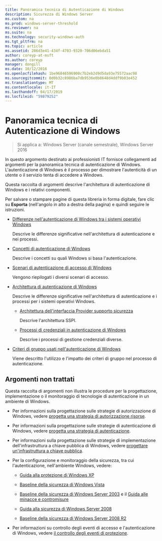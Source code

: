 ```yaml
---
title: Panoramica tecnica di Autenticazione di Windows
description: Sicurezza di Windows Server
ms.custom: na
ms.prod: windows-server-threshold
ms.reviewer: na
ms.suite: na
ms.technology: security-windows-auth
ms.tgt_pltfrm: na
ms.topic: article
ms.assetid: 286d3e41-434f-4703-9320-706d06ebda51
author: coreyp-at-msft
ms.author: coreyp
manager: dongill
ms.date: 10/12/2016
ms.openlocfilehash: 1be96846596900c7b2eb2d9d5da93e75572aac98
ms.sourcegitcommit: 0d0b32c8986ba7db9536e0b8648d4ddf9b03e452
ms.translationtype: MT
ms.contentlocale: it-IT
ms.lasthandoff: 04/17/2019
ms.locfileid: "59879252"
---
```

# <a name="windows-authentication-technical-overview"></a>Panoramica tecnica di Autenticazione di Windows

>Si applica a: Windows Server (canale semestrale), Windows Server 2016

In questo argomento destinato ai professionisti IT fornisce collegamenti ad argomenti per la panoramica tecnica di autenticazione di Windows. L'autenticazione di Windows è il processo per dimostrare l'autenticità di un utente o il servizio tenta di accedere a Windows.

Questa raccolta di argomenti descrive l'architettura di autenticazione di Windows e i relativi componenti.

Per salvare o stampare pagine di questa libreria in forma digitale, fare clic su **Esporta** (nell'angolo in alto a destra della pagina) e quindi seguire le istruzioni.

-   [Differenze nell'autenticazione di Windows tra i sistemi operativi Windows](https://technet.microsoft.com/library/dn169017.aspx)

    Descrive le differenze significative nell'architettura di autenticazione e nei processi.

-   [Concetti di autenticazione di Windows](https://technet.microsoft.com/library/dn169018.aspx)

    Descrive i concetti su quali Windows si basa l'autenticazione.

-   [Scenari di autenticazione di accesso di Windows](https://technet.microsoft.com/library/dn169020.aspx)

    Vengono riepilogati i diversi scenari di accesso.

-   [Architettura di autenticazione di Windows](https://technet.microsoft.com/library/dn169024.aspx)

    Descrive le differenze significative nell'architettura di autenticazione e i processi per i sistemi operativi Windows.

    -   [Architettura dell'interfaccia Provider supporto sicurezza](https://technet.microsoft.com/library/dn169026.aspx)

        Descrive l'architettura SSPI.

    -   [Processi di credenziali in autenticazione di Windows](https://technet.microsoft.com/library/dn169014.aspx)

        Descrive i processi di gestione credenziali diverse.

-   [Criteri di gruppo usati nell'autenticazione di Windows](https://technet.microsoft.com/library/dn169021.aspx)

    Viene descritto l'utilizzo e l'impatto dei criteri di gruppo nel processo di autenticazione.

## <a name="what-is-not-covered"></a>Argomenti non trattati
Questa raccolta di argomenti non illustra le procedure per la progettazione, implementazione o il monitoraggio di tecnologie di autenticazione in un ambiente di Windows.

-   Per informazioni sulla progettazione sulle strategie di autorizzazione di Windows, vedere [progetta una strategia di autorizzazione risorse](https://technet.microsoft.com/library/cc783368.aspx).

-   Per informazioni sulla progettazione sulle strategie di autenticazione di Windows, vedere [progetta una strategia di autenticazione](https://technet.microsoft.com/library/cc758124.aspx).

-   Per informazioni sulla progettazione sulle strategie di implementazione dell'infrastruttura a chiave pubblica di Windows, vedere [progettare un'infrastruttura a chiave pubblica](https://technet.microsoft.com/library/cc773138.aspx).

-   Per la configurazione e monitoraggio della sicurezza, tra cui l'autenticazione, nell'ambiente Windows, vedere:

    -   [Guida alla protezione di Windows XP](https://www.microsoft.com/download/details.aspx?id=962)

    -   [Baseline della sicurezza di Windows Vista](https://technet.microsoft.com/library/dd450978.aspx)

    -   [Baseline della sicurezza di Windows Server 2003](https://technet.microsoft.com/library/cc163140.aspx) e il [Guida alle minacce e contromisure](https://technet.microsoft.com/library/dd162275.aspx)

    -   [Guida alla sicurezza di Windows Server 2008](https://www.microsoft.com/download/details.aspx?id=17606)

    -   [Baseline della sicurezza di Windows Server 2008 R2](https://technet.microsoft.com/library/gg236605.aspx)

-   Per informazioni su controllo degli eventi di accesso e l'autenticazione di Windows, vedere [il controllo degli eventi di protezione](https://technet.microsoft.com/library/cc776394.aspx).


